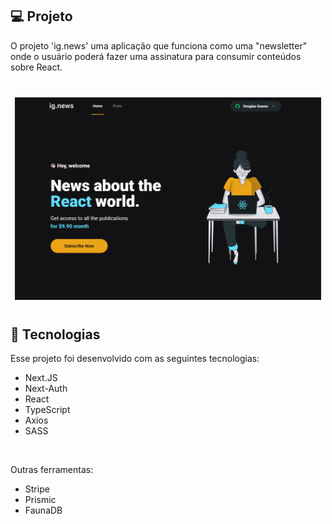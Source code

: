 ## 💻 Projeto

O projeto 'ig.news' uma aplicação que funciona como uma "newsletter" onde o usuário poderá fazer uma assinatura para consumir conteúdos sobre React.

<div align="center" style="margin-bottom: 40px; margin-top: 40px;">
  <img style="max-width: 490px" src=".github/capa.PNG" alt="Imagem do Projeto" />
</div>

## 🚀 Tecnologias

Esse projeto foi desenvolvido com as seguintes tecnologias:

* Next.JS
* Next-Auth
* React
* TypeScript
* Axios
* SASS

<br>

Outras ferramentas:

* Stripe
* Prismic
* FaunaDB